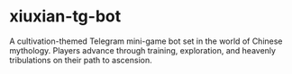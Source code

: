 # xiuxian-tg-bot
A cultivation-themed Telegram mini-game bot set in the world of Chinese mythology. Players advance through training, exploration, and heavenly tribulations on their path to ascension.

